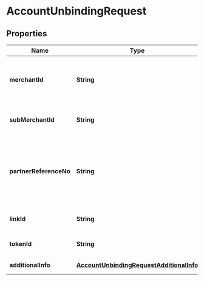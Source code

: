 

# AccountUnbindingRequest


## Properties

| Name | Type | Description | Notes |
|------------ | ------------- | ------------- | -------------|
|**merchantId** | **String** | Merchant identifier that is unique per each merchant |  |
|**subMerchantId** | **String** | Information of sub merchant identifier |  [optional] |
|**partnerReferenceNo** | **String** | Unique transaction identifier on partner system which assigned to each transaction |  [optional] |
|**linkId** | **String** | Information of link identifier |  [optional] |
|**tokenId** | **String** | Information of token identifier |  [optional] |
|**additionalInfo** | [**AccountUnbindingRequestAdditionalInfo**](AccountUnbindingRequestAdditionalInfo.md) | Additional information |  |



